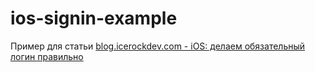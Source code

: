 # ios-signin-example

Пример для статьи [blog.icerockdev.com - iOS: делаем обязательный логин правильно](http://blog.icerockdev.com/2015/11/23/ios-%d0%b4%d0%b5%d0%bb%d0%b0%d0%b5%d0%bc-%d0%be%d0%b1%d1%8f%d0%b7%d0%b0%d1%82%d0%b5%d0%bb%d1%8c%d0%bd%d1%8b%d0%b9-%d0%bb%d0%be%d0%b3%d0%b8%d0%bd-%d0%bf%d1%80%d0%b0%d0%b2%d0%b8%d0%bb%d1%8c%d0%bd%d0%be/)
